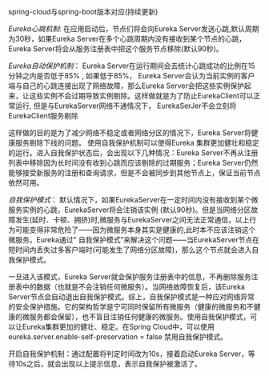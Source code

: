 spring-cloud与spring-boot版本对应(持续更新)


*Eureka心跳机制*:
在应用启动后，节点们将会向Eureka Server发送心跳,默认周期为30秒，如果Eureka Server在多个心跳周期内没有接收到某个节点的心跳，Eureka Server将会从服务注册表中把这个服务节点移除(默认90秒)。


*Eureka自动保护机制*：
Eureka Server在运行期间会去统计心跳成功的比例在15分钟之内是否低于85% , 如果低于85%， Eureka Server会认为当前实例的客户端与自己的心跳连接出现了网络故障，那么Eureka Server会把这些实例保护起来，让这些实例不会过期导致实例剔除。这样做就是为了防止EurekaClient可以正常运行, 但是与EurekaServer网络不通情况下， EurekaSerJer不会立刻将EurekaClient服务剔除

这样做的目的是为了减少网络不稳定或者网络分区的情况下，Eureka Server将健康服务剔除下线的问题。 使用自我保护机制可以使得Eureka 集群更加健壮和稳定的运行。进入自我保护状态后，会出现以下几种情况：Eureka Server不再从注册列表中移除因为长时间没有收到心跳而应该剔除的过期服务；Eureka Server仍然能够接受新服务的注册和查询请求，但是不会被同步到其他节点上，保证当前节点依然可用。

*自我保护模式*：
默认情况下，如果EurekaServer在一定时间内没有接收到某个微服务实例的心跳，EurekaServer将会注销该实例 (默认90秒)。但是当网络分区故障发生(延时、卡顿、拥挤)时,微服务与EurekaServer之间无法正常通信，以上行为可能变得非常危险了——因为微服务本身其实是健康的,此时本不应该注销这个微服务。Eureka通过" 自我保护模式”来解决这个问题——当EurekaServer节点在短时间内丢失过多客户端时(可能发生了网络分区故障)，那么这个节点就会进入自我保护模式。

一旦进入该模式，Eureka Server就会保护服务注册表中的信息，不再删除服务注册表中的数据（也就是不会注销任何微服务）。当网络故障恢复后，该Eureka Server节点会自动退出自我保护模式。综上，自我保护模式是一种应对网络异常的安全保护措施。它的架构哲学是宁可同时保留所有微服务（健康的微服务和不健康的微服务都会保留），也不盲目注销任何健康的微服务。使用自我保护模式，可以让Eureka集群更加的健壮、稳定。在Spring Cloud中，可以使用eureka.server.enable-self-preservation = false 禁用自我保护模式。

开启自我保护机制：通过配置将判定时间改为10s，接着启动Eureka Server，等待10s之后，就会出现以上提示信息，表示自我保护被激活了。
